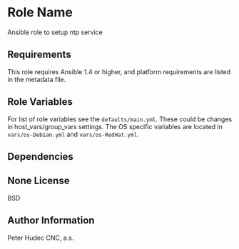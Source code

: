 Role Name
========

Ansible role to setup ntp service

Requirements
------------

This role requires Ansible 1.4 or higher, and platform requirements are listed in the metadata file.

Role Variables
--------------

For list of role variables see the `defaults/main.yml`. These could be changes in host_vars/group_vars settings.
The OS specific variables are located in `vars/os-Debian.yml` and `vars/os-RedHat.yml`.

Dependencies
------------

None
License
-------

BSD

Author Information
------------------

Peter Hudec
CNC, a.s.
